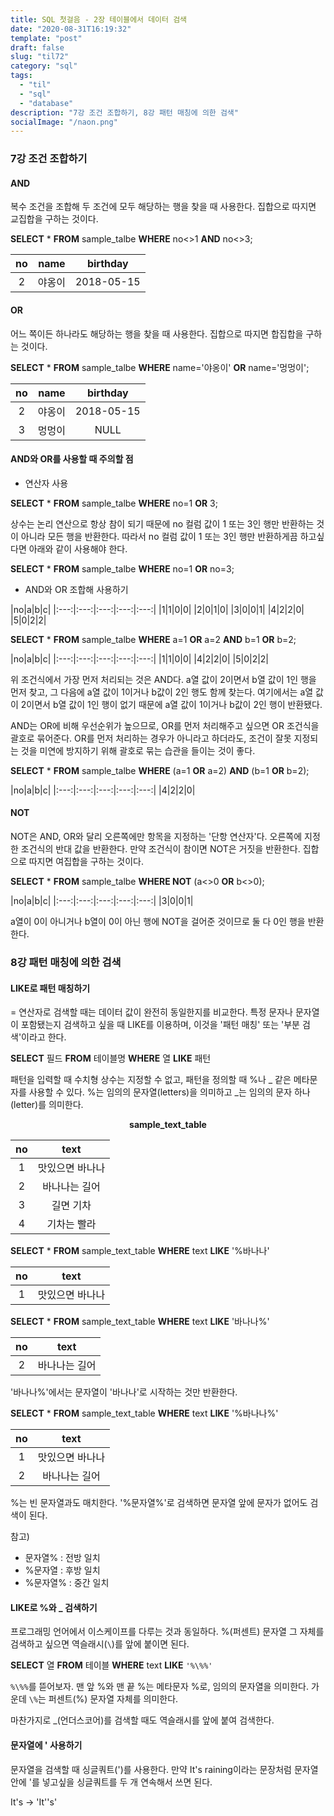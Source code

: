 ```yaml
---
title: SQL 첫걸음 - 2장 테이블에서 데이터 검색
date: "2020-08-31T16:19:32"
template: "post"
draft: false
slug: "til72"
category: "sql"
tags:
  - "til"
  - "sql"
  - "database"
description: "7강 조건 조합하기, 8강 패턴 매칭에 의한 검색"
socialImage: "/naon.png"
---
```


### 7강 조건 조합하기
#### AND
복수 조건을 조합해 두 조건에 모두 해당하는 행을 찾을 때 사용한다. 집합으로 따지면 교집합을 구하는 것이다.

**SELECT** * **FROM** sample_talbe **WHERE** no<>1 **AND** no<>3;

|no|name|birthday|
|:---:|:---:|:---:|
|2|야옹이|2018-05-15|

#### OR
어느 쪽이든 하나라도 해당하는 행을 찾을 때 사용한다. 집합으로 따지면 합집합을 구하는 것이다.

**SELECT** * **FROM** sample_talbe **WHERE** name='야옹이' **OR** name='멍멍이';

|no|name|birthday|
|:---:|:---:|:---:|
|2|야옹이|2018-05-15|
|3|멍멍이|NULL|

#### AND와 OR를 사용할 때 주의할 점
- 연산자 사용

**SELECT** * **FROM** sample_talbe **WHERE** no=1 **OR** 3;

상수는 논리 연산으로 항상 참이 되기 때문에 no 컬럼 값이 1 또는 3인 행만 반환하는 것이 아니라 모든 행을 반환한다. 따라서 no 컬럼 값이 1 또는 3인 행만 반환하게끔 하고싶다면 아래와 같이 사용해야 한다.

**SELECT** * **FROM** sample_talbe **WHERE** no=1 **OR** no=3;

- AND와 OR 조합해 사용하기

|no|a|b|c|
|:---:|:---:|:---:|:---:|:---:|
|1|1|0|0|
|2|0|1|0|
|3|0|0|1|
|4|2|2|0|
|5|0|2|2|

**SELECT** * **FROM** sample_talbe **WHERE** a=1 **OR** a=2 **AND** b=1 **OR** b=2;

|no|a|b|c|
|:---:|:---:|:---:|:---:|:---:|
|1|1|0|0|
|4|2|2|0|
|5|0|2|2|

위 조건식에서 가장 먼저 처리되는 것은 AND다. a열 값이 2이면서 b열 값이 1인 행을 먼저 찾고, 그 다음에 a열 값이 1이거나 b값이 2인 행도 함께 찾는다. 여기에서는 a열 값이 2이면서 b열 값이 1인 행이 없기 때문에 a열 값이 1이거나 b값이 2인 행이 반환됐다.

AND는 OR에 비해 우선순위가 높으므로, OR를 먼저 처리해주고 싶으면 OR 조건식을 괄호로 묶어준다. OR를 먼저 처리하는 경우가 아니라고 하더라도, 조건이 잘못 지정되는 것을 미연에 방지하기 위해 괄호로 묶는 습관을 들이는 것이 좋다.

**SELECT** * **FROM** sample_talbe **WHERE** (a=1 **OR** a=2) **AND** (b=1 **OR** b=2);

|no|a|b|c|
|:---:|:---:|:---:|:---:|:---:|
|4|2|2|0|

#### NOT
NOT은 AND, OR와 달리 오른쪽에만 항목을 지정하는 '단항 연산자'다. 오른쪽에 지정한 조건식의 반대 값을 반환한다. 만약 조건식이 참이면 NOT은 거짓을 반환한다. 집합으로 따지면 여집합을 구하는 것이다.

**SELECT** * **FROM** sample_talbe **WHERE NOT** (a<>0 **OR** b<>0);

|no|a|b|c|
|:---:|:---:|:---:|:---:|:---:|
|3|0|0|1|

a열이 0이 아니거나 b열이 0이 아닌 행에 NOT을 걸어준 것이므로 둘 다 0인 행을 반환한다.

### 8강 패턴 매칭에 의한 검색
#### LIKE로 패턴 매칭하기
= 연산자로 검색할 때는 데이터 값이 완전히 동일한지를 비교한다. 특정 문자나 문자열이 포함됐는지 검색하고 싶을 때 LIKE를 이용하며, 이것을 '패턴 매칭' 또는 '부분 검색'이라고 한다.

**SELECT** 필드 **FROM** 테이블명 **WHERE** 열 **LIKE** 패턴

패턴을 입력할 때 수치형 상수는 지정할 수 없고, 패턴을 정의할 때 %나 _ 같은 메타문자를 사용할 수 있다. %는 임의의 문자열(letters)을 의미하고 _는 임의의 문자 하나(letter)를 의미한다.

**<center>sample_text_table</center>**

|no|text|
|:---:|:---:|
|1|맛있으면 바나나|
|2|바나나는 길어|
|3|길면 기차|
|4|기차는 빨라|

**SELECT** * **FROM** sample_text_table **WHERE** text **LIKE** '%바나나'

|no|text|
|:---:|:---:|
|1|맛있으면 바나나|

**SELECT** * **FROM** sample_text_table **WHERE** text **LIKE** '바나나%'

|no|text|
|:---:|:---:|
|2|바나나는 길어|

'바나나%'에서는 문자열이 '바나나'로 시작하는 것만 반환한다.

**SELECT** * **FROM** sample_text_table **WHERE** text **LIKE** '%바나나%'

|no|text|
|:---:|:---:|
|1|맛있으면 바나나|
|2|바나나는 길어|

%는 빈 문자열과도 매치한다. '%문자열%'로 검색하면 문자열 앞에 문자가 없어도 검색이 된다.

참고)
- 문자열% : 전방 일치
- %문자열 : 후방 일치
- %문자열% : 중간 일치

#### LIKE로 %와 _ 검색하기
프로그래밍 언어에서 이스케이프를 다루는 것과 동일하다. %(퍼센트) 문자열 그 자체를 검색하고 싶으면 역슬래시(`\`)를 앞에 붙이면 된다.

**SELECT** 열 **FROM** 테이블 **WHERE** text **LIKE** `'%\%%'`

`%\%%`를 뜯어보자. 맨 앞 %와 맨 끝 %는 메타문자 %로, 임의의 문자열을 의미한다. 가운데 `\%`는 퍼센트(%) 문자열 자체를 의미한다.

마찬가지로 _(언더스코어)를 검색할 때도 역슬래시를 앞에 붙여 검색한다.

#### 문자열에 ' 사용하기
문자열을 검색할 때 싱글쿼트(')를 사용한다. 만약 It's raining이라는 문장처럼 문자열 안에 '를 넣고싶을 싱글쿼트를 두 개 연속해서 쓰면 된다.

It's → 'It''s'